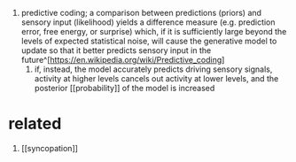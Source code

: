 1. predictive coding; a comparison between predictions (priors) and sensory input (likelihood) yields a difference measure (e.g. prediction error, free energy, or surprise) which, if it is sufficiently large beyond the levels of expected statistical noise, will cause the generative model to update so that it better predicts sensory input in the future^[https://en.wikipedia.org/wiki/Predictive_coding]
	1. if, instead, the model accurately predicts driving sensory signals, activity at higher levels cancels out activity at lower levels, and the posterior [[probability]] of the model is increased

# related
1. [[syncopation]]